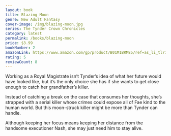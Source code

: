 ```yaml
---
layout: book
title: Blazing Moon
genre: New Adult Fantasy
cover-image: /img/blazing-moon.jpg
series: The Tynder Crown Chronicles
category: latest
permalink: /books/blazing-moon
price: $3.99
bookNumber: 2
amazonLink: https://www.amazon.com/gp/product/B01M1BRM85/ref=as_li_tl?ie=UTF8&tag=owensmc-20&camp=1789&creative=9325&linkCode=as2&creativeASIN=B01M1BRM85&linkId=85b4cb9c64b6d5986471891f34b2eff7
rating: 5
reviewCount: 8
---
```

Working as a Royal Magistrate isn’t Tynder’s idea of what her future would have looked like, but it’s the only choice she has if she wants to get close enough to catch her grandfather’s killer.

Instead of catching a break on the case that consumes her thoughts, she’s strapped with a serial killer whose crimes could expose all of Fae kind to the human world. But this moon-struck killer might be more than Tynder can handle.

Although keeping her focus means keeping her distance from the handsome executioner Nash, she may just need him to stay alive.
